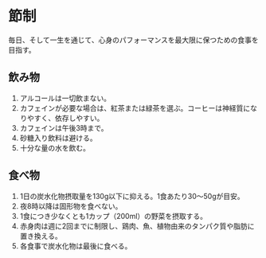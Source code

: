 # 節制

毎日、そして一生を通じて、心身のパフォーマンスを最大限に保つための食事を目指す。

## 飲み物

1. アルコールは一切飲まない。
2. カフェインが必要な場合は、紅茶または緑茶を選ぶ。コーヒーは神経質になりやすく、依存しやすい。
3. カフェインは午後3時まで。
4. 砂糖入り飲料は避ける。
5. 十分な量の水を飲む。

## 食べ物

1. 1日の炭水化物摂取量を130g以下に抑える。1食あたり30〜50gが目安。
2. 夜8時以降は固形物を食べない。
3. 1食につき少なくとも1カップ（200ml）の野菜を摂取する。
4. 赤身肉は週に2回までに制限し、鶏肉、魚、植物由来のタンパク質や脂肪に置き換える。
5. 各食事で炭水化物は最後に食べる。

